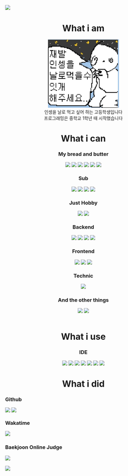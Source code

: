 <a href="https://hklee.me"><img src="https://capsule-render.vercel.app/api?type=waving&color=timeGradient&text=HK.%20Lee&height=300"/></a>
<h1 align="center">What i am</h1>
<div align="center">
  <a href="https://hklee.me" style="text-decoration: none"><img src="https://github.com/LeeHyKu/LeeHyKu/raw/main/Starnundmond.png"/></a><br/>
  인셍을 날로 먹고 싶어 하는 고등학생입니다<br/>
  프로그래밍은 중학교 1학년 때 시작했습니다<br/>
</div>
<h1 align="center">What i can</h1>
<div align="center">
  <h3 align="center">My bread and butter</h3>
  <a href="https://developer.mozilla.org/ko/docs/Web/JavaScript" style="text-decoration: none"><img src="https://img.shields.io/badge/Javascript-important?style=for-the-badge&logo=Javascript&logoColor=white"/></a>
  <a href="https://www.typescriptlang.org/" style="text-decoration: none"><img src="https://img.shields.io/badge/Typescript-3178C6?style=for-the-badge&logo=TypeScript&logoColor=white"/></a>
  <a href="https://www.w3schools.com/html/default.asp" style="text-decoration: none"><img src="https://img.shields.io/badge/HTML5-E34F26?style=for-the-badge&logo=HTML5&logoColor=white"/></a>
  <a href="https://www.w3schools.com/css/default.asp" style="text-decoration: none"><img src="https://img.shields.io/badge/CSS-1572B6?style=for-the-badge&logo=CSS3&logoColor=white"/></a>
  <a href="https://www.python.org/" style="text-decoration: none"><img src="https://img.shields.io/badge/Python-3776AB?&style=for-the-badge&logo=Python&logoColor=white"/></a>
  <a href="https://www.java.com/" style="text-decoration: none"><img src="https://img.shields.io/badge/Java-007396?&style=for-the-badge&logo=Java&logoColor=white"/></a>
  
  <h3 align="center">Sub</h3>
  <a href="https://kotlinlang.org/" style="text-decoration: none"><img src="https://img.shields.io/badge/Kotlin-0095D5?&style=for-the-badge&logo=Kotlin&logoColor=white"/></a>
  <a href="https://dart.dev/" style="text-decoration: none"><img src="https://img.shields.io/badge/Dart-0175C2?&style=for-the-badge&logo=Dart&logoColor=white"/></a>
  <a href="https://www.php.net/" style="text-decoration: none"><img src="https://img.shields.io/badge/PHP-777BB4?&style=for-the-badge&logo=PHP&logoColor=white"/></a>
  <a href="https://docs.microsoft.com/en-us/dotnet/csharp/" style="text-decoration: none"><img src="https://img.shields.io/badge/C%23-239120?&style=for-the-badge&logo=C%20Sharp&logoColor=white"/></a>
  
  <h3 align="center">Just Hobby</h3>
  <a href="https://en.cppreference.com/w/c" style="text-decoration: none"><img src="https://img.shields.io/badge/C-A8B9CC?&style=for-the-badge&logo=C&logoColor=white"/></a>
  <a href="https://en.cppreference.com/w/cpp" style="text-decoration: none"><img src="https://img.shields.io/badge/C%2B%2B-00599C?&style=for-the-badge&logo=C%2B%2B&logoColor=white"/></a>
  
  <h3 align="center">Backend</h3>
  <a href="https://nodejs.org/" style="text-decoration: none"><img src="https://img.shields.io/badge/Node.js-5455FE?style=for-the-badge&logo=Node.js&logoColor=white"/></a>
  <a href="https://expressjs.com/" style="text-decoration: none"><img src="https://img.shields.io/badge/Express-000000?style=for-the-badge&logo=Express&logoColor=white"/></a>
  <a href="https://www.mongodb.com/" style="text-decoration: none"><img src="https://img.shields.io/badge/MongoDB-47A248?style=for-the-badge&logo=MongoDB&logoColor=white"/></a>
  <a href="https://mariadb.org/" style="text-decoration: none"><img src="https://img.shields.io/badge/MariaDB-003545?style=for-the-badge&logo=MariaDB&logoColor=white"/></a>
  
  <h3 align="center">Frontend</h3>
  <a href="https://reactjs.org/" style="text-decoration: none"><img src="https://img.shields.io/badge/React-61DAFB?style=for-the-badge&logo=React&logoColor=white"/></a>
  <a href="https://flutter.dev/" style="text-decoration: none"><img src="https://img.shields.io/badge/Flutter-02569B?style=for-the-badge&logo=Flutter&logoColor=white"/></a>
  <a href="https://dotnet.microsoft.com/" style="text-decoration: none"><img src="https://img.shields.io/badge/.NET-512BD4?style=for-the-badge&logo=.NET&logoColor=white"/></a>
  
  <h3 align="center">Technic</h3>
  <a href="https://mochajs.org/" style="text-decoration: none"><img src="https://img.shields.io/badge/Mocha-8D6748?style=for-the-badge&logo=Mocha&logoColor=white"/></a>
  
  <h3 align="center">And the other things</h3>
  <a href="https://git-scm.com/" style="text-decoration: none"><img src="https://img.shields.io/badge/Git-F05032?style=for-the-badge&logo=Git&logoColor=white"/></a>
  <a href="https://github.com/" style="text-decoration: none"><img src="https://img.shields.io/badge/Github-181717?style=for-the-badge&logo=Github&logoColor=white"/></a>
</div>
<br/>
<h1 align="center">What i use</h1>
<div align="center">
  <h3 align="center">IDE</h3>
  <a href="https://visualstudio.microsoft.com/ko/" style="text-decoration: none"><img src="https://img.shields.io/badge/VS-5C2D91?&style=for-the-badge&logo=Visual%20Studio&logoColor=white"/></a>
  <a href="https://code.visualstudio.com/" style="text-decoration: none"><img src="https://img.shields.io/badge/VSC-007ACC?&style=for-the-badge&logo=Visual%20Studio%20Code&logoColor=white"/></a>
  <a href="https://github.com/cdr/code-server" style="text-decoration: none"><img src="https://img.shields.io/badge/Code%20Server-lightgray?&style=for-the-badge&logo=Visual%20Studio%20Code&logoColor=white"/></a>
  <a href="https://notepad-plus-plus.org/" style="text-decoration: none"><img src="https://img.shields.io/badge/Notepad%2B%2B-90E59A?&style=for-the-badge&logo=Notepad%2B%2B&logoColor=white"/></a>
  <a href="https://www.jetbrains.com/idea/" style="text-decoration: none"><img src="https://img.shields.io/badge/IDEA-000000?&style=for-the-badge&logo=Intellij%20IDEA&logoColor=white"/></a>
  <a href="https://www.jetbrains.com/pycharm/" style="text-decoration: none"><img src="https://img.shields.io/badge/Pycharm-000000?&style=for-the-badge&logo=Pycharm&logoColor=white"/></a>
  <a href="https://www.jetbrains.com/webstorm/" style="text-decoration: none"><img src="https://img.shields.io/badge/Webstorm-000000?&style=for-the-badge&logo=WebStorm&logoColor=white"/></a>
</div>

<h1 align="center">What i did</h1>

<h3 align="left">Github</h3>
<div>
  <a href="https://hklee.me" style="text-decoration: none"><img align="top" src="https://github-readme-stats.vercel.app/api?username=LeeHyKu&show_icons=true&theme=radical&count_private=true"/></a>
  <a href="https://hklee.me" style="text-decoration: none"><img align="top" src="https://github-readme-stats.vercel.app/api/top-langs/?username=LeeHyKu&show_icons=true&theme=radical"/></a>
</div>

<h3 align="left">Wakatime</h3>
<a href="https://hklee.me" style="text-decoration: none"><img src="https://github-readme-stats.vercel.app/api/wakatime?username=LeeHyKu&show_icons=true&theme=radical&layout=compact"/></a>

<h3 align="left">Baekjoon Online Judge</h3>
<a href="https://solved.ac/profile/hklee416" style="text-decoration: none"><img src="http://mazassumnida.wtf/api/v2/generate_badge?boj=hklee416"/></a>

<a href="https://hklee.me" style="text-decoration: none"><img src="https://capsule-render.vercel.app/api?type=waving&color=timeGradient&section=footer"/></a>
